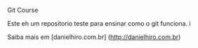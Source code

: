 Git Course

Este eh um repositorio teste para ensinar como o git funciona. i

Saiba mais em [danielhiro.com.br] (http://danielhiro.com.br)
